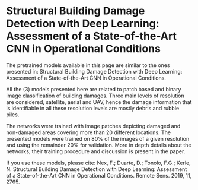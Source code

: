 # Structural Building Damage Detection with Deep Learning: Assessment of a State-of-the-Art CNN in Operational Conditions


The pretrained models available in this page are similar to the ones presented in: Structural Building Damage Detection with Deep Learning: Assessment of a State-of-the-Art CNN in Operational Conditions. 

All the (3) models presented here are related to patch based and binary image classification of building damages. Three main levels of resolution are considered, satellite, aerial and UAV, hence the damage information that is identifiable in all these resolution levels are mostly debris and rubble piles.

The networks were trained with image patches depicting damaged and non-damaged areas covering more than 20 different locations. The presented models were trained on 80% of the images of a given resolution and using the remainder 20% for validation. More in depth details about the networks, their training procedure and discussion is present in the paper.

If you use these models, please cite: 
Nex, F.; Duarte, D.; Tonolo, F.G.; Kerle, N. Structural Building Damage Detection with Deep Learning: Assessment of a State-of-the-Art CNN in Operational Conditions. Remote Sens. 2019, 11, 2765. 


